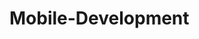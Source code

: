 # Mobile-Development [![<BeCipes>](https://circleci.com/gh/BeCipes/Mobile-Development.svg?style=svg&circle-token=CCIPAT_EHKkn694dajqkvUEAAdRbp_b16d35bd004d8f21dba6f0c54c59ee9d0ed3a565)](https://app.circleci.com/gh/BeCipes/Mobile-Development)
